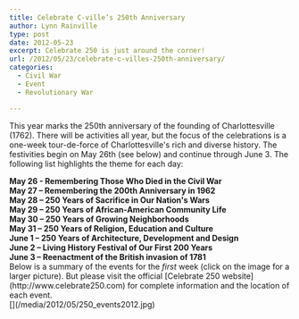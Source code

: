```yaml
---
title: Celebrate C-ville’s 250th Anniversary
author: Lynn Rainville
type: post
date: 2012-05-23
excerpt: Celebrate 250 is just around the corner!
url: /2012/05/23/celebrate-c-villes-250th-anniversary/
categories:
  - Civil War
  - Event
  - Revolutionary War

---
```

This year marks the 250th anniversary of the founding of Charlottesville (1762). There will be activities all year, but the focus of the celebrations is a one-week tour-de-force of Charlottesville's rich and diverse history. The festivities begin on May 26th (see below) and continue through June 3. The following list highlights the theme for each day:

<p style="margin-top: 0px; margin-bottom: 0px;">
  <strong>May 26 - Remembering Those Who Died in the Civil War</strong><br /> <strong>May 27 &#8211; Remembering the 200th Anniversary in 1962</strong><br /> <strong>May 28 &#8211; 250 Years of Sacrifice in Our Nation's Wars</strong><br /> <strong>May 29 &#8211; 250 Years of African-American Community Life</strong>
</p>

<p style="margin-top: 0px; margin-bottom: 0px;">
  <strong>May 30 &#8211; 250 Years of Growing Neighborhoods</strong><br /> <strong>May 31 &#8211; 250 Years of Religion, Education and Culture</strong><br /> <strong>June 1 &#8211; 250 Years of Architecture, Development and Design</strong><br /> <strong>June 2 &#8211; Living History Festival of Our First 200 Years</strong><br /> <strong>June 3 &#8211; Reenactment of the British invasion of 1781</strong>
</p>

<p style="margin-top: 0px; margin-bottom: 0px;">
  <p style="margin-top: 0px; margin-bottom: 0px;">
    Below is a summary of the events for the <em>first</em> week (click on the image for a larger picture). But please visit the official [Celebrate 250 website](http://www.celebrate250.com) for complete information and the location of each event.
  </p>
  
  <p style="margin-top: 0px; margin-bottom: 0px;">
    [](/media/2012/05/250_events2012.jpg)
  </p>
